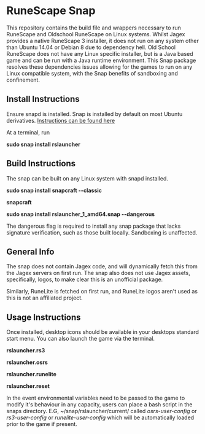 # RuneScape Snap
This repository contains the build file and wrappers necessary to run RuneScape and Oldschool RuneScape on Linux systems.
Whilst Jagex provides a native RuneScape 3 installer, it does not run on any system other than Ubuntu 14.04 or Debian 8 due to dependency hell.
Old School RuneScape does not have any Linux specific installer, but is a Java based game and can be run with a Java runtime environment.
This Snap package resolves these dependencies issues allowing for the games to run on any Linux compatible system, with the Snap benefits of sandboxing and confinement.

## Install Instructions
Ensure snapd is installed. Snap is installed by default on most Ubuntu derivatives. [Instructions can be found here](https://docs.snapcraft.io/installing-snapd/6735)

At a terminal, run

**sudo snap install rslauncher**

## Build Instructions
The snap can be built on any Linux system with snapd installed.

**sudo snap install snapcraft --classic**

**snapcraft**

**sudo snap install rslauncher_1_amd64.snap --dangerous**

The dangerous flag is required to install any snap package that lacks signature verification, such as those built locally. Sandboxing is unaffected.

## General Info

The snap does not contain Jagex code, and will dynamically fetch this from the Jagex servers on first run. The snap also does not use Jagex assets, specifically, logos, to make clear this is an unofficial package.

Similarly, RuneLite is fetched on first run, and RuneLite logos aren't used as this is not an affiliated project.

## Usage Instructions

Once installed, desktop icons should be available in your desktops standard start menu. You can also launch the game via the terminal. 

**rslauncher.rs3**

**rslauncher.osrs**

**rslauncher.runelite**

**rslauncher.reset**

In the event environmental variables need to be passed to the game to modify it's behaviour in any capacity, users can place a bash script in the snaps directory. E.G, ~/snap/rslauncher/current/ 
called *osrs-user-config* or *rs3-user-config* or *runelite-user-config* which will be automatically loaded prior to the game if present.
